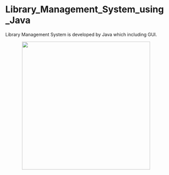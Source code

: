 # Library_Management_System_using_Java
Library Management System is developed by Java which including GUI. 
<p align="center"><img src="https://rssindia.com/images/product2.png" width="400"></p>
